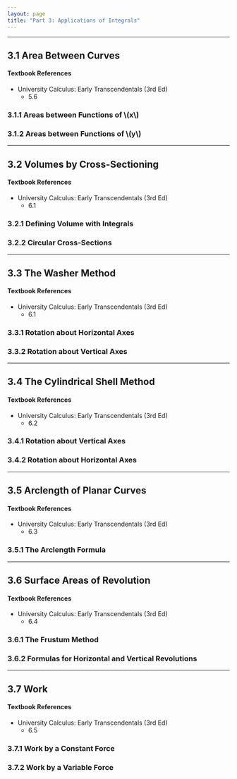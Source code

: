 ```yaml
---
layout: page
title: "Part 3: Applications of Integrals"
---
```


---

## 3.1 Area Between Curves

#### Textbook References

- University Calculus: Early Transcendentals (3rd Ed)
    - 5.6

### 3.1.1 Areas between Functions of \\(x\\)

### 3.1.2 Areas between Functions of \\(y\\)

---

## 3.2 Volumes by Cross-Sectioning

#### Textbook References

- University Calculus: Early Transcendentals (3rd Ed)
    - 6.1

### 3.2.1 Defining Volume with Integrals

### 3.2.2 Circular Cross-Sections



---

## 3.3 The Washer Method

#### Textbook References

- University Calculus: Early Transcendentals (3rd Ed)
    - 6.1

### 3.3.1 Rotation about Horizontal Axes

### 3.3.2 Rotation about Vertical Axes



---

## 3.4 The Cylindrical Shell Method

#### Textbook References

- University Calculus: Early Transcendentals (3rd Ed)
    - 6.2

### 3.4.1 Rotation about Vertical Axes

### 3.4.2 Rotation about Horizontal Axes




---

## 3.5 Arclength of Planar Curves

#### Textbook References

- University Calculus: Early Transcendentals (3rd Ed)
    - 6.3

### 3.5.1 The Arclength Formula




---

## 3.6 Surface Areas of Revolution

#### Textbook References

- University Calculus: Early Transcendentals (3rd Ed)
    - 6.4

### 3.6.1 The Frustum Method

### 3.6.2 Formulas for Horizontal and Vertical Revolutions





---

## 3.7 Work

#### Textbook References

- University Calculus: Early Transcendentals (3rd Ed)
    - 6.5

### 3.7.1 Work by a Constant Force

### 3.7.2 Work by a Variable Force
